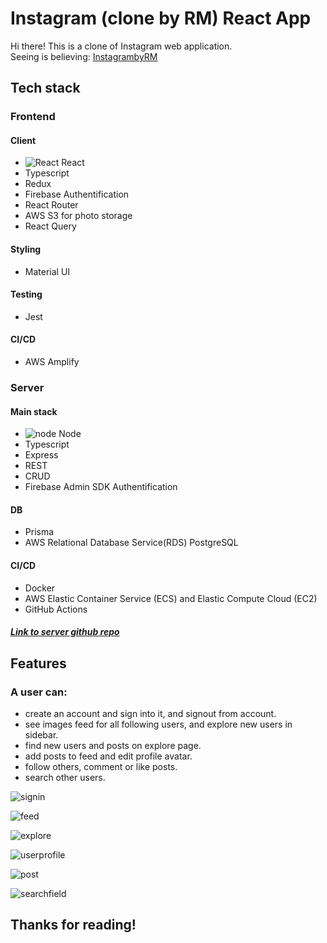 
# Instagram (clone by RM) React App

Hi there! This is a clone of Instagram web application. </br>
Seeing is believing: [InstagrambyRM](https://master.d3vv0t14g1wvm9.amplifyapp.com/)

## Tech stack
### Frontend
#### Client
- ![React](https://ru.reactjs.org/favicon-32x32.png?v=f4d46f030265b4c48a05c999b8d93791) React
- Typescript
- Redux
- Firebase Authentification
- React Router
- AWS S3 for photo storage
- React Query
#### Styling
- Material UI
#### Testing
- Jest
#### CI/CD
- AWS Amplify

### Server
#### Main stack
- ![node](https://nodejs.dev/favicon-32x32.png?v=c4ae6cc0f0baa07df6ce6c3f83e5c431) Node
- Typescript
- Express
- REST
- CRUD
- Firebase Admin SDK Authentification
#### DB
- Prisma
- AWS Relational Database Service(RDS) PostgreSQL
#### CI/CD
- Docker
- AWS Elastic Container Service (ECS) and Elastic Compute Cloud (EC2)
- GitHub Actions
##### [Link to server github repo](https://github.com/ro-mgh/instagram_server)


## Features

### A user can:

- create an account and sign into it, and signout from account.
- see images feed for all following users, and explore new users in sidebar.
- find new users and posts on explore page.
- add posts to feed and edit profile avatar.
- follow others, comment or like posts.
- search other users.

![signin](https://insta-project.s3.ap-northeast-2.amazonaws.com/Signin%3Aup_screen.png)

![feed](https://insta-project.s3.ap-northeast-2.amazonaws.com/Feed.png)

![explore](https://insta-project.s3.ap-northeast-2.amazonaws.com/Explore.png)

![userprofile](https://insta-project.s3.ap-northeast-2.amazonaws.com/Edit_avatar.png)

![post](https://insta-project.s3.ap-northeast-2.amazonaws.com/Post.png)

![searchfield](https://insta-project.s3.ap-northeast-2.amazonaws.com/Searchfield.png)

## Thanks for reading! 
